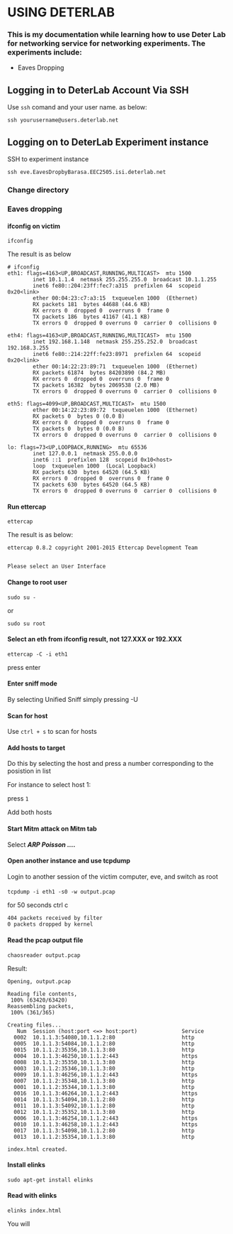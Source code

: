 # USING DETERLAB
### This is my documentation while learning how to use Deter Lab for networking service for networking experiments. The experiments include:
- Eaves Dropping

## Logging in to DeterLab Account Via SSH

Use `ssh` comand and your user name. as below:

```
ssh yourusername@users.deterlab.net
```

## Logging on to DeterLab Experiment instance

SSH to experiment instance 

```
ssh eve.EavesDropbyBarasa.EEC2505.isi.deterlab.net
```
### Change directory


### Eaves dropping

#### **ifconfig on victim**
```
ifconfig
```
The result is as below
```
# ifconfig
eth1: flags=4163<UP,BROADCAST,RUNNING,MULTICAST>  mtu 1500
        inet 10.1.1.4  netmask 255.255.255.0  broadcast 10.1.1.255
        inet6 fe80::204:23ff:fec7:a315  prefixlen 64  scopeid 0x20<link>
        ether 00:04:23:c7:a3:15  txqueuelen 1000  (Ethernet)
        RX packets 181  bytes 44688 (44.6 KB)
        RX errors 0  dropped 0  overruns 0  frame 0
        TX packets 186  bytes 41167 (41.1 KB)
        TX errors 0  dropped 0 overruns 0  carrier 0  collisions 0

eth4: flags=4163<UP,BROADCAST,RUNNING,MULTICAST>  mtu 1500
        inet 192.168.1.148  netmask 255.255.252.0  broadcast 192.168.3.255
        inet6 fe80::214:22ff:fe23:8971  prefixlen 64  scopeid 0x20<link>
        ether 00:14:22:23:89:71  txqueuelen 1000  (Ethernet)
        RX packets 61874  bytes 84203890 (84.2 MB)
        RX errors 0  dropped 0  overruns 0  frame 0
        TX packets 16382  bytes 2069538 (2.0 MB)
        TX errors 0  dropped 0 overruns 0  carrier 0  collisions 0

eth5: flags=4099<UP,BROADCAST,MULTICAST>  mtu 1500
        ether 00:14:22:23:89:72  txqueuelen 1000  (Ethernet)
        RX packets 0  bytes 0 (0.0 B)
        RX errors 0  dropped 0  overruns 0  frame 0
        TX packets 0  bytes 0 (0.0 B)
        TX errors 0  dropped 0 overruns 0  carrier 0  collisions 0

lo: flags=73<UP,LOOPBACK,RUNNING>  mtu 65536
        inet 127.0.0.1  netmask 255.0.0.0
        inet6 ::1  prefixlen 128  scopeid 0x10<host>
        loop  txqueuelen 1000  (Local Loopback)
        RX packets 630  bytes 64520 (64.5 KB)
        RX errors 0  dropped 0  overruns 0  frame 0
        TX packets 630  bytes 64520 (64.5 KB)
        TX errors 0  dropped 0 overruns 0  carrier 0  collisions 0
```

#### **Run ettercap**

```
ettercap
```
The result is as below:

```
ettercap 0.8.2 copyright 2001-2015 Ettercap Development Team


Please select an User Interface
```
#### **Change to root user**

```
sudo su -
```
or
```
sudo su root

```

#### **Select an eth from ifconfig result, not 127.XXX  or 192.XXX**
```
ettercap -C -i eth1
```
press enter


#### **Enter sniff mode** 
By selecting Unified Sniff simply pressing -U


#### **Scan for host**
Use `ctrl + s` to scan for hosts


#### **Add hosts to target**

Do this by selecting the host and press a number corresponding to the posistion in list

For instance to select host 1:

press `1`

Add both hosts



#### **Start Mitm attack on Mitm tab**

Select ***ARP Poisson ....***

#### **Open another instance and use tcpdump**

Login to another session of the victim computer, eve, and switch as root 


####
```
tcpdump -i eth1 -s0 -w output.pcap 
```  

for 50 seconds
ctrl c

```
404 packets received by filter
0 packets dropped by kernel
```
#### **Read the pcap output file**
```
chaosreader output.pcap
```
Result:

```
Opening, output.pcap

Reading file contents,
 100% (63420/63420)
Reassembling packets,
 100% (361/365)

Creating files...
   Num  Session (host:port <=> host:port)              Service
  0002  10.1.1.3:54080,10.1.1.2:80                     http
  0005  10.1.1.3:54084,10.1.1.2:80                     http
  0015  10.1.1.2:35356,10.1.1.3:80                     http
  0004  10.1.1.3:46250,10.1.1.2:443                    https
  0008  10.1.1.2:35350,10.1.1.3:80                     http
  0003  10.1.1.2:35346,10.1.1.3:80                     http
  0009  10.1.1.3:46256,10.1.1.2:443                    https
  0007  10.1.1.2:35348,10.1.1.3:80                     http
  0001  10.1.1.2:35344,10.1.1.3:80                     http
  0016  10.1.1.3:46264,10.1.1.2:443                    https
  0014  10.1.1.3:54094,10.1.1.2:80                     http
  0011  10.1.1.3:54092,10.1.1.2:80                     http
  0012  10.1.1.2:35352,10.1.1.3:80                     http
  0006  10.1.1.3:46254,10.1.1.2:443                    https
  0010  10.1.1.3:46258,10.1.1.2:443                    https
  0017  10.1.1.3:54098,10.1.1.2:80                     http
  0013  10.1.1.2:35354,10.1.1.3:80                     http

index.html created.
```

#### **Install elinks**

```
sudo apt-get install elinks
```

#### **Read with elinks**


```
elinks index.html
```

You will

